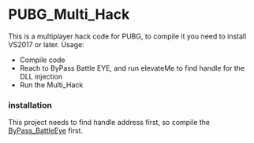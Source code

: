 # PUBG_Multi_Hack
This is a multiplayer hack code for PUBG, to compile it you need to install VS2017 or later.
Usage:
  - Compile code
  - Reach to ByPass Battle EYE, and run elevateMe to find handle for the DLL injection
  - Run the Multi_Hack

### installation

This project needs to find handle address first, so compile the [ByPass_BattleEye](https://github.com/rancheng/ByPass_BattleEye) first.
